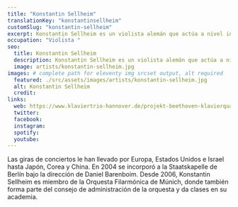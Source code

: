 ```yaml
---
title: "Konstantin Sellheim"
translationKey: "konstantinsellheim"
customSlug: "konstantin-sellheim"
excerpt: Konstantin Sellheim es un violista alemán que actúa a nivel internacional centrándose en la música de cámara. Es miembro de la Orquesta Filarmónica de Múnich y profesor de viola en la Universidad de las Artes de Berlín.
occupation: "Violista "
seo:
  title: Konstantin Sellheim
  description: Konstantin Sellheim es un violista alemán que actúa a nivel internacional centrándose en la música de cámara. Es miembro de la Orquesta Filarmónica de Múnich.
  image: artists/konstantin-sellheim.jpg
images: # complete path for eleventy img srcset output, alt required
  featured: ./src/assets/images/artists/konstantin-sellheim.jpg
  alt: Konstantin Sellheim
  credit:
links:
  web: https://www.klaviertrio-hannover.de/projekt-beethoven-klavierquartett-mit-konstantin-sellheim-viola
  twitter:
  facebook:
  instagram:
  spotify:
  youtube:
---
```


Las giras de conciertos le han llevado por Europa, Estados Unidos e Israel hasta Japón, Corea y China. En 2004 se incorporó a la Staatskapelle de Berlín bajo la dirección de Daniel Barenboim. Desde 2006, Konstantin Sellheim es miembro de la Orquesta Filarmónica de Múnich, donde también forma parte del consejo de administración de la orquesta y da clases en su academia.
